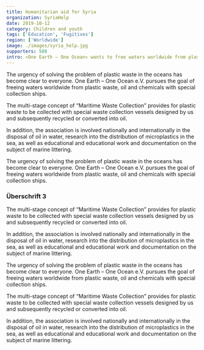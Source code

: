```yaml
---
title: Humanitarian aid for Syria
organization: SyriaHelp
date: 2019-10-12
category: Children and youth
tags: ['Education', 'Fugitives']
region: ['Worldwide']
image: ./images/syria_help.jpg
supporters: 508
intro: «One Earth – One Ocean» wants to free waters worldwide from plastic waste, oil and chemicals. Our concept of “Maritime Waste Collection” provides for the collection and recycling of plastic waste with special waste collection ships designed by us.
---
```


The urgency of solving the problem of plastic waste in the oceans has become clear to everyone. One Earth – One Ocean e.V. pursues the goal of freeing waters worldwide from plastic waste, oil and chemicals with special collection ships.

The multi-stage concept of “Maritime Waste Collection” provides for plastic waste to be collected with special waste collection vessels designed by us and subsequently recycled or converted into oil.

In addition, the association is involved nationally and internationally in the disposal of oil in water, research into the distribution of microplastics in the sea, as well as educational and educational work and documentation on the subject of marine littering.

The urgency of solving the problem of plastic waste in the oceans has become clear to everyone. One Earth – One Ocean e.V. pursues the goal of freeing waters worldwide from plastic waste, oil and chemicals with special collection ships.

### Überschrift 3

The multi-stage concept of “Maritime Waste Collection” provides for plastic waste to be collected with special waste collection vessels designed by us and subsequently recycled or converted into oil.

In addition, the association is involved nationally and internationally in the disposal of oil in water, research into the distribution of microplastics in the sea, as well as educational and educational work and documentation on the subject of marine littering.

The urgency of solving the problem of plastic waste in the oceans has become clear to everyone. One Earth – One Ocean e.V. pursues the goal of freeing waters worldwide from plastic waste, oil and chemicals with special collection ships.

The multi-stage concept of “Maritime Waste Collection” provides for plastic waste to be collected with special waste collection vessels designed by us and subsequently recycled or converted into oil.

In addition, the association is involved nationally and internationally in the disposal of oil in water, research into the distribution of microplastics in the sea, as well as educational and educational work and documentation on the subject of marine littering.